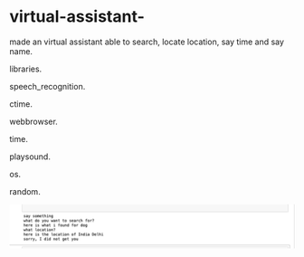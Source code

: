 # virtual-assistant-
made an virtual assistant able to search, locate location, say time and say name.

libraries.

speech_recognition.

ctime.

webbrowser.

time.

playsound.

os.

random.


![alt text](https://github.com/GTheja/virtual-assistant-/blob/master/Screenshot%202020-08-13%20at%2012.27.49%20PM.png)

